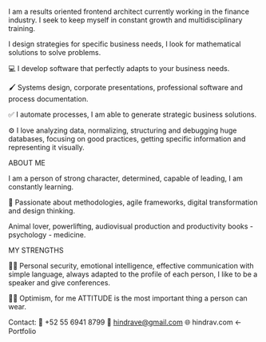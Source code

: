 I am a results oriented frontend architect currently working in the finance industry. I seek to keep myself in constant growth and multidisciplinary training.

I design strategies for specific business needs, I look for mathematical solutions to solve problems.

💻 I develop software that perfectly adapts to your business needs.

🖌 Systems design, corporate presentations, professional software and process documentation.

✅ I automate processes, I am able to generate strategic business solutions.

⚙ I love analyzing data, normalizing, structuring and debugging huge databases, focusing on good practices, getting specific information and representing it visually.

ABOUT ME

I am a person of strong character, determined, capable of leading, I am constantly learning.

🖤 Passionate about methodologies, agile frameworks, digital transformation and design thinking.

Animal lover, powerlifting, audiovisual production and productivity books - psychology - medicine.

MY STRENGTHS

💪🏻 Personal security, emotional intelligence, effective communication with simple language, always adapted to the profile of each person, I like to be a speaker and give conferences.

🙏🏻 Optimism, for me ATTITUDE is the most important thing a person can wear.

Contact:
📲 +52 55 6941 8799
📩 hindrave@gmail.com
🌐 hindrav.com <- Portfolio
